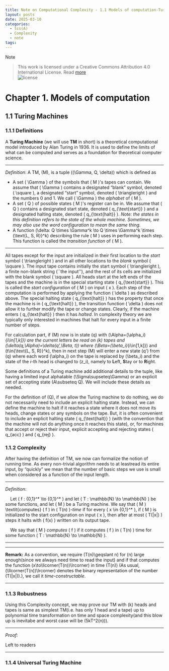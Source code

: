 ```yaml
---
title: Note on Computational Complexity - 1.1 Models of computation-Turing Machines
layout: posts
date: 2025-03-10
categories:
  - tcs(A)
  - Complexity
  - note
tags:
---
```

> [!NOTE]
<!-- > Polished by @SemiObserver<br> -->
> This work is licensed under a Creative Commons Attribution 4.0 International License. Read [more](https://blog.icey-ai.com/assets/license/by-nc-sa.markdown)<br>
> ![license](https://blog.icey-ai.com/assets/license/by-nc-sa.svg)

# Chapter 1. Models of computation
<!-- TODO: ADD some intros -->
## 1.1 Turing Machines
### 1.1.1 Definitions
A **Turing Machine** (we will use **TM** in short) is a theoretical computational model introduced by Alan Turing in 1936. It is used to define the limits of what can be computed and serves as a foundation for theoretical computer science.

---

*Definition*:
A TM, \(M\), is a tuple \((\Gamma, Q, \delta)\) which is defined as
  - A set \( \Gamma \) of the symbols that \( M \)'s tapes can contain. We assume that \( \Gamma \) contains a designated “blank” symbol, denoted \( \square \), a designated “start” symbol, denoted \( \triangleright \) and the numbers 0 and 1. We call \( \Gamma \) the *alphabet* of \( M \).
  - A set \( Q \) of possible states \( M \)'s register can be in. We assume that \( Q \) contains a designated start state, denoted \( q_{\text{start}} \) and a designated halting state, denoted \( q_{\text{halt}} \). *Note: the states in this definition refers to the state of the whole machine. Sometimes, we may also use the word configuration to mean the same thing.*
  - A function \(\delta: Q \times \Gamma^k \to Q \times \Gamma^k \times \{\text{L, S, R}\}^k\) describing the rule \( M \) uses in performing each step. This function is called the *transition function* of \( M \).
  
---

All tapes except for the input are initialized in their first location to the *start* symbol \( \triangleright \) and in all other locations to the *blank* symbol \( \square \). The input tape contains initially the start symbol \( \triangleright \), a finite non-blank string (``the input''), and the rest of its cells are initialized with the blank symbol \( \square \). All heads start at the left ends of the tapes and the machine is in the special starting state \( q_{\text{start}} \). This is called the *start configuration* of \( M \) on input \( x \). Each step of the computation is performed by applying the function \( \delta \) as described above. The special halting state \( q_{\text{halt}} \) has the property that once the machine is in \( q_{\text{halt}} \), the transition function \( \delta \) does not allow it to further modify the tape or change states. Clearly, if the machine enters \( q_{\text{halt}} \) then it has *halted*. In complexity theory we are typically only interested in machines that halt for every input in a finite number of steps.

For calculation part, if \(M\) now is in state \(q\) with \(\Alpha=(\alpha_i)_{i\in[1,k]}\) are the current letters be read on \(k\) tapes and \(\delta(q,\Alpha)=\delta(q',\Beta, t)\) where \(\Beta=(\beta_i)_{i\in[1,k]}\) and \(t\in\{\text{L, S, R}\}^k\), then in next step \(M\) will enter a new state \(q'\) from \(q\) where each word \(\alpha_i\) on the tape is replaced by \(\beta_i\) and the state of the *i*-th head is changed to \(z_i\), namely to **L**eft, **S**tay or to **R**ight.

Some definitions of a Turing machine add additional details to the tuple, like having a limited input alphatable \(\Sigma\supseteq\Gamma\) or an explicit set of accepting state \(A\subseteq Q\). We will include these details as needed.

For the definition of \(Q\), if we allow the Turing machine to do nothing, we do not necessarily need to include an explicit halting state. Instead, we can define the machine to halt if it reaches a state where it does not move its heads, change states or any symbols on the tape. But, it is often convenient to include an explicit halting state \( q_{\text{halt}} \) (with the convention that the machine will not do anything once it reaches this state), or, for machines that accept or reject their input, explicit accepting and rejecting states \( q_{acc} \) and \( q_{rej} \).

### 1.1.2 Complexity
After having the definition of TM, we now can formalize the notion of running time. As every non-trivial algorithm needs to at leastread its entire input, by “quickly” we mean that the number of basic steps we use is small when considered as a function of the input length.

---

*Definition*:

&nbsp;&nbsp;&nbsp;&nbsp;Let \( f : \{0,1\}^* \to \{0,1\}^* \) and let \( T : \mathbb{N} \to \mathbb{N} \) be some functions, and let \( M \) be a Turing machine. We say that \( M \) \textit{computes} \( f \) in \( T(n) \)-*time* if for every \( x \in \{0,1\}^* \), if \( M \) is initialized to the start configuration on input \( x \), then after at most \( T(|x|) \) steps it halts with \( f(x) \) written on its output tape.

&nbsp;&nbsp;&nbsp;&nbsp;We say that \( M \) *computes* \( f \) if it computes \( f \) in \( T(n) \) time for some function \( T : \mathbb{N} \to \mathbb{N} \).

---

---

**Remark:** As a convention, we require \(T(n)\geqslant n\) for \(n\) large enough(since we always need time to read the input) and if that computes the function \(x\to\llcorner(T(n))\lrcorner\) in time \(T(n)\) (As usual, \(\llcorner(T(n))\lrcorner\) denotes the binary representation of the number \(T(|x|)\).), we call it *time-constructable*. 

---

### 1.1.3 Robustness
Using this Complexity concept, we may prove our TM with \(k\) heads and tapes is same as simplest TM(i.e. has only 1 head and a tape) up to polynomial time transformation on time and space complexity(and this blow up is inevitabe and worst case will be \(5kT^2(n)\)).

---

*Proof:*

Left to readers
<!-- todo -->

---
### 1.1.4 Universal Turing Machine
<!-- todo -->